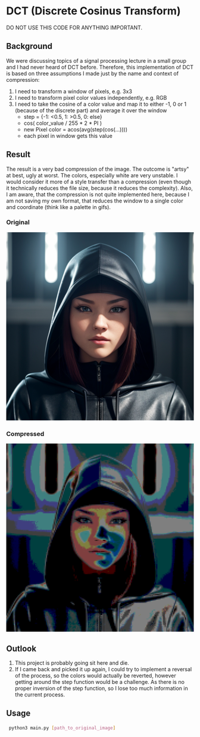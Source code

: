 # DCT (Discrete Cosinus Transform)
DO NOT USE THIS CODE FOR ANYTHING IMPORTANT.

## Background
We were discussing topics of a signal processing lecture in a small group and I had never heard of DCT before.
Therefore, this implementation of DCT is based on three assumptions I made just by the name and context of compression:
1. I need to transform a window of pixels, e.g. 3x3
2. I need to transform pixel color values independently, e.g. RGB
3. I need to take the cosine of a color value and map it to either -1, 0 or 1 (because of the discrete part)
    and average it over the window
   * step = {-1: <0.5, 1: >0.5, 0: else}
   * cos( color_value / 255 * 2 * PI ) 
   * new Pixel color = acos(avg(step(cos(...))))
   * each pixel in window gets this value

## Result
The result is a very bad compression of the image. The outcome is "artsy" at best, ugly at worst.
The colors, especially white are very unstable. I would consider it more of a style transfer than a compression (even
though it technically reduces the file size, because it reduces the complexity).
Also, I am aware, that the compression is not quite implemented here, because I am not saving my own format, that reduces
the window to a single color and coordinate (think like a palette in gifs).

### Original
![Original](test_image_original.png)

### Compressed
![Result](test_image_original_dct.png)

## Outlook
1. This project is probably going sit here and die.
2. If I came back and picked it up again, I could try to implement a reversal of the process, 
so the colors would actually be reverted, however getting around the step function would be a challenge. As there 
is no proper inversion of the step function, so I lose too much information in the current process.

## Usage
```bash
 python3 main.py [path_to_original_image]
```